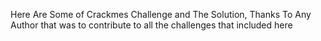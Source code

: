 Here Are Some of Crackmes Challenge and The Solution, Thanks To Any Author that was to contribute to all the challenges that included here
